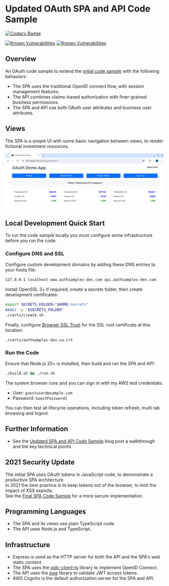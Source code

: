 # Updated OAuth SPA and API Code Sample

[![Codacy Badge](https://api.codacy.com/project/badge/Grade/fe321819b81b49d48ff4597210ac582c)](https://app.codacy.com/gh/gary-archer/oauth.websample2?utm_source=github.com&utm_medium=referral&utm_content=gary-archer/oauth.websample2&utm_campaign=Badge_Grade)

[![Known Vulnerabilities](https://snyk.io/test/github/gary-archer/oauth.websample2/badge.svg?targetFile=spa/package.json)](https://snyk.io/test/github/gary-archer/oauth.websample2?targetFile=spa/package.json)
[![Known Vulnerabilities](https://snyk.io/test/github/gary-archer/oauth.websample2/badge.svg?targetFile=api/package.json)](https://snyk.io/test/github/gary-archer/oauth.websample2?targetFile=api/package.json)

## Overview

An OAuth code sample to extend the [initial code sample](https://github.com/gary-archer/oauth.websample1) with the following behaviors:

- The SPA uses the traditional OpenID connect flow, with session management features.
- The API combines claims-based authorization with finer-grained business permissions.
- The SPA and API use both OAuth user attributes and business user attributes.

## Views

The SPA is a simple UI with some basic navigation between views, to render fictional investment resources.

![SPA Views](./images/views.png)

## Local Development Quick Start

To run the code sample locally you must configure some infrastructure before you run the code.

### Configure DNS and SSL

Configure custom development domains by adding these DNS entries to your hosts file:

```bash
127.0.0.1 localhost www.authsamples-dev.com api.authsamples-dev.com
```

Install OpenSSL 3+ if required, create a secrets folder, then create development certificates:

```bash
export SECRETS_FOLDER="$HOME/secrets"
mkdir -p "$SECRETS_FOLDER"
./certs/create.sh
```

Finally, configure [Browser SSL Trust](https://github.com/gary-archer/oauth.blog/tree/master/public/posts/developer-ssl-setup.mdx#trust-a-root-certificate-in-browsers) for the SSL root certificate at this location:

```text
./certs/authsamples-dev.ca.crt
```

### Run the Code

Ensure that Node.js 20+ is installed, then build and run the SPA and API:

```bash
./build.sh && ./run.sh
```

The system browser runs and you can sign in with my AWS test credentials:

- User: `guestuser@example.com`
- Password: `GuestPassword1`

You can then test all lifecycle operations, including token refresh, multi tab browsing and logout.

## Further Information

* See the [Updated SPA and API Code Sample](https://github.com/gary-archer/oauth.blog/tree/master/public/posts/improved-spa-code-sample-overview.mdx) blog post a walkthrough and the key technical points

## 2021 Security Update

The initial SPA uses OAuth tokens in JavaScript code, to demonstrate a productive SPA architecture.\
In 2021 the best practice is to keep tokens out of the browser, to limit the impact of XSS exploits.\
See the [Final SPA Code Sample](https://github.com/gary-archer/oauth.websample.final) for a more secure implementation.

## Programming Languages

* The SPA and its views use plain TypeScript code.
* The API uses Node.js and TypeScript.

## Infrastructure

* Express is used as the HTTP server for both the API and the SPA's web static content.
* The SPA uses the [oidc-client-ts](https://github.com/authts/oidc-client-ts) library to implement OpenID Connect.
* The API uses the [jose](https://github.com/panva/jose) library to validate JWT access tokens.
* AWS Cognito is the default authorization server for the SPA and API.
